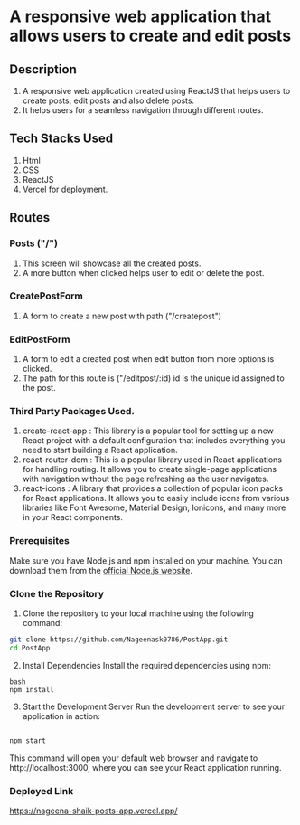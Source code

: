 # A responsive web application that allows users to create and edit posts

## Description
1. A responsive web application created using ReactJS that helps users to create posts, edit posts and also delete posts.
2. It helps users for a seamless navigation through different routes.

## Tech Stacks Used
1. Html
2. CSS
3. ReactJS
4. Vercel for deployment.

## Routes
### Posts ("/")
1. This screen will showcase all the created posts.
2. A more button when clicked helps user to edit or delete the post.

### CreatePostForm
1. A form to create a new post with path ("/createpost")

### EditPostForm
1. A form to edit a created post when edit button from more options is clicked.
2. The path for this route is ("/editpost/:id) id is the unique id assigned to the post.

### Third Party Packages Used.
1. create-react-app : This library is a popular tool for setting up a new React project with a default configuration that includes everything you need to start building a React application.
2. react-router-dom : This is a popular library used in React applications for handling routing. It allows you to create single-page applications with navigation without the page refreshing as the user navigates.
3. react-icons : A library that provides a collection of popular icon packs for React applications. It allows you to easily include icons from various libraries like Font Awesome, Material Design, Ionicons, and many more in your React components.

### Prerequisites
Make sure you have Node.js and npm installed on your machine. You can download them from the [official Node.js website](https://nodejs.org/).
 
### Clone the Repository

1. Clone the repository to your local machine using the following command:

```bash
git clone https://github.com/Nageenask0786/PostApp.git
cd PostApp
```
2. Install Dependencies
Install the required dependencies using npm:
```
bash
npm install
```
3. Start the Development Server
Run the development server to see your application in action:

```bash

npm start
```
This command will open your default web browser and navigate to http://localhost:3000, where you can see your React application running.

### Deployed Link
https://nageena-shaik-posts-app.vercel.app/
